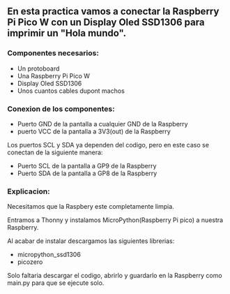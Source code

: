 ## En esta practica vamos a conectar la Raspberry Pi Pico W con un Display Oled SSD1306 para imprimir un "Hola mundo".

### Componentes necesarios:

- Un protoboard
- Una Raspberry Pi Pico W
- Display Oled SSD1306
- Unos cuantos cables dupont machos

### Conexion de los componentes:

- Puerto GND de la pantalla a cualquier GND de la Raspberry
- puerto VCC de la pantalla a 3V3(out) de la Raspberry

Los puertos SCL y SDA ya dependen del codigo, pero en este caso se conectan de la siguiente manera:

- Puerto SCL de la pantalla a GP9 de la Raspberry
- Puerto SDA de la pantalla a GP8 de la Raspberry

### Explicacion:

Necesitamos que la Raspbery este completamente limpia.

Entramos a Thonny y instalamos MicroPython(Raspberry Pi pico) a nuestra Raspberry.

Al acabar de instalar descargamos las siguientes librerias:

- micropython_ssd1306
- picozero

Solo faltaria descargar el codigo, abrirlo y guardarlo en la Raspberry como main.py para que se ejecute solo.
